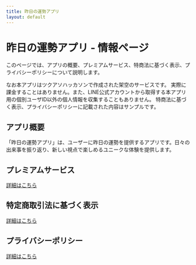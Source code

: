 ```yaml
---
title: 昨日の運勢アプリ
layout: default
---
```


# 昨日の運勢アプリ - 情報ページ

このページでは、アプリの概要、プレミアムサービス、特商法に基づく表示、プライバシーポリシーについて説明します。

なお本アプリはツクアソハッカソンで作成された架空のサービスです。
実際に課金することはありません。また、LINE公式アカウントから取得する本アプリ用の個別ユーザID以外の個人情報を収集することもありません。
特商法に基づく表示、プライバシーポリシーに記載された内容はサンプルです。

## アプリ概要
「昨日の運勢アプリ」は、ユーザーに昨日の運勢を提供するアプリです。日々の出来事を振り返り、新しい視点で楽しめるユニークな体験を提供します。

## プレミアムサービス
[詳細はこちら](premium.html)

## 特定商取引法に基づく表示
[詳細はこちら](legal.html)

## プライバシーポリシー
[詳細はこちら](privacy.html)
